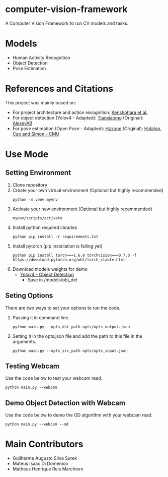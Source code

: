 # computer-vision-framework
A Computer Vision Framework to run CV models and tasks.

# Models
- Human Activity Recognition
- Object Detection
- Pose Estimation

# References and Citations
This project was mainly based on:
* For project architecture and action recognition: [Kenshohara et al.](https://github.com/kenshohara/3D-ResNets-PyTorch)
* For object detection (Yolov4 - Adapted): [Tianxiaomo](https://github.com/Tianxiaomo/pytorch-YOLOv4)
                               (Original): [AlexeyAB](https://github.com/AlexeyAB/darknet)
* For pose estimation (Open Pose - Adapted): [Hzzone](https://github.com/Hzzone/pytorch-openpose)
                                 (Original): [Hidalgo, Cao and Simon - CMU](https://github.com/CMU-Perceptual-Computing-Lab/openpose)

# Use Mode

## Setting Environment
1. Clone repository
2. Create your own virtual environment (Optional but highly recommended)
    ```
    python -m venv myenv
    ```
3. Activate your new environment (Optional but highly recommended)
    ```
    myenv/scripts/activate
    ```
4. Install python required libraries
    ```
    python pip install -r requirements.txt
    ```
5. Install pytorch (pip installation is failing yet)
    ```
    python pip install torch===1.6.0 torchvision===0.7.0 -f https://download.pytorch.org/whl/torch_stable.html
    ```
6. Download models weights for demo
    - [Yolov4 - Object Detection](https://drive.google.com/open?id=1wv_LiFeCRYwtpkqREPeI13-gPELBDwuJ)
        * Save in /models/obj_det

## Seting Options
There are two ways to set your options to run the code.
1. Passing it in command line.
    ```
    python main.py --opts_dst_path opts/opts_output.json
    ```
2. Setting it in the opts.json file and add the path to this file in the arguments.
    ```
    python main.py --opts_src_path opts/opts_input.json
    ```

## Testing Webcam
Use the code below to test your webcam read.
```
python main.py --webcam
```

## Demo Object Detection with Webcam
Use the code below to demo the OD algorithm with your webcam read.
```
python main.py --webcam --od
```

# Main Contributors
- Guilherme Augusto Silva Surek
- Mateus Isaac Di Domenico
- Matheus Henrique Reis Marchioro
